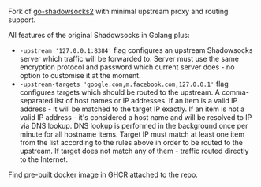 Fork of [go-shadowsocks2](https://github.com/shadowsocks/go-shadowsocks2) with minimal upstream proxy and routing support.

All features of the original Shadowsocks in Golang plus:
- `-upstream '127.0.0.1:8384'` flag configures an upstream Shadowsocks server which traffic will be forwarded to.
Server must use the same encryption protocol and password which current server does - no option to customise it at the moment.
- `-upstream-targets 'google.com,m.facebook.com,127.0.0.1'` flag configures targets which should be routed to the upstream.
A comma-separated list of host names or IP addresses. If an item is a valid IP address - it will be matched to the target
IP exactly. If an item is not a valid IP address - it's considered a host name and will be resolved to IP via DNS lookup.
DNS lookup is performed in the background once per minute for all hostname items. Target IP must match at least one item from the list
according to the rules above in order to be routed to the upstream. If target does not match any of them - 
traffic routed directly to the Internet.

Find pre-built docker image in GHCR attached to the repo.
